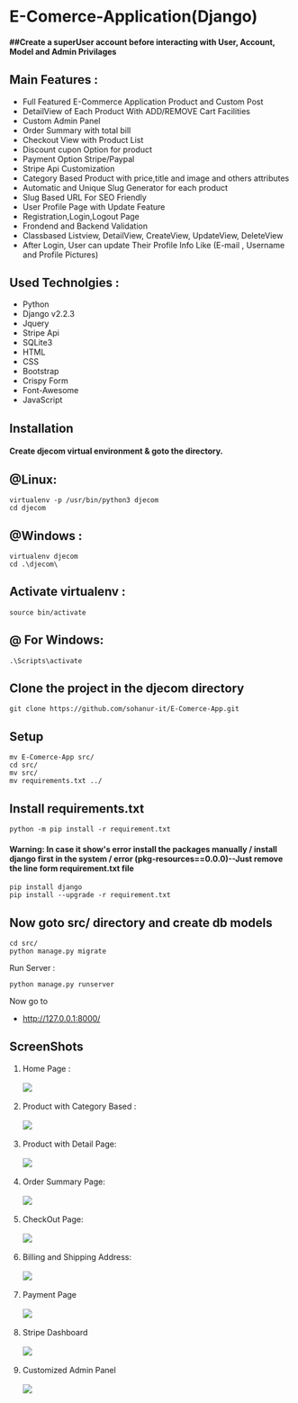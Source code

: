 # E-Comerce-Application(Django)
<h4>
##Create a superUser account before interacting with User, Account, Model and Admin Privilages
</h4>
<h2>
Main Features :
</h2>
        
<ul>
        <li>Full Featured E-Commerce Application Product and Custom Post</li>
        <li>DetailView of Each Product With ADD/REMOVE Cart Facilities</li>
        <li>Custom Admin Panel </li>
        <li>Order Summary with total bill</li>
        <li>Checkout View with Product List</li>
        <li>Discount cupon Option for product</li>
        <li>Payment Option Stripe/Paypal</li>
        <li>Stripe Api Customization</li>
        <li>Category Based Product with price,title and image and others attributes </li>
        <li>Automatic and Unique Slug Generator for each product</li>
        <li>Slug Based URL For SEO Friendly</li>
        <li>User Profile Page with Update Feature</li>
        <li>Registration,Login,Logout Page</li>
        <li>Frondend and Backend Validation</li>
        <li>Classbased Listview, DetailView, CreateView, UpdateView, DeleteView </li>
        <li>After Login, User can update Their Profile Info Like (E-mail , Username and Profile Pictures) </li>
  
  </ul>

<h2>
Used Technolgies :
</h2>
<ul>
<li>Python</li>
<li>Django v2.2.3</li>
<li>Jquery</li>
<li>Stripe Api</li>
<li>SQLite3</li>
<li>HTML</li>
<li>CSS</li>
<li>Bootstrap</li>
<li>Crispy Form</li>
<li>Font-Awesome</li>
<li>JavaScript</li>
</ul>

<h2>Installation</h2>
<h4>Create djecom virtual environment & goto the directory.
</h4>

<h2>@Linux:</h2>

```virtual
virtualenv -p /usr/bin/python3 djecom 
cd djecom
```

<h2> @Windows : </h2>

```windows
virtualenv djecom
cd .\djecom\
```

<h2> Activate virtualenv : </h2>

```activate
source bin/activate
```

<h2> @ For Windows: </h2>

```windows
.\Scripts\activate
```

<h2> Clone the project in the djecom directory </h2>

```clone
git clone https://github.com/sohanur-it/E-Comerce-App.git
```

<h2> Setup </h2>

```move
mv E-Comerce-App src/ 
cd src/  
mv src/  
mv requirements.txt ../ 
```

<h2>Install requirements.txt </h2>

```install
python -m pip install -r requirement.txt
```


<h4>Warning: In case it show's error install the packages manually / install django first in the system / error (pkg-resources==0.0.0)--Just remove the line form requirement.txt file </h4>

```install
pip install django
pip install --upgrade -r requirement.txt
```

<h2> Now goto src/ directory and create db models</h2>

```
cd src/ 
python manage.py migrate 
```

Run Server :

```runserver
python manage.py runserver
```

Now go to<a href="http://127.0.0.1:8000/"><ul><li> http://127.0.0.1:8000/</li></ul> </a>


<h2>ScreenShots</h2>
<ol>
  <li>Home Page : </li><br>
<img src="https://github.com/sohanur-it/E-Comerce-App/blob/master/screenshots/hom1.png"><br><br>

   <li>Product with Category Based : </li><br>
<img src="https://github.com/sohanur-it/E-Comerce-App/blob/master/screenshots/home2.png"><br><br>
  
 <li>Product with Detail Page: </li><br>
<img src="https://github.com/sohanur-it/E-Comerce-App/blob/master/screenshots/home3.png"><br><br>

 <li>Order Summary Page: </li><br>
<img src="https://github.com/sohanur-it/E-Comerce-App/blob/master/screenshots/home4.png"><br><br>

 <li>CheckOut Page: </li><br>
<img src="https://github.com/sohanur-it/E-Comerce-App/blob/master/screenshots/home5.png"><br><br>

 <li>Billing and Shipping Address: </li><br>
<img src="https://github.com/sohanur-it/E-Comerce-App/blob/master/screenshots/home6.png"><br><br>

   <li>Payment Page </li><br>
<img src="https://github.com/sohanur-it/E-Comerce-App/blob/master/screenshots/home7.png"><br><br>

  <li>Stripe Dashboard </li><br>
<img src="https://github.com/sohanur-it/E-Comerce-App/blob/master/screenshots/home8.png"><br><br>

 <li>Customized Admin Panel </li><br>
<img src="https://github.com/sohanur-it/E-Comerce-App/blob/master/screenshots/home9.png"><br><br>
  
</ol>


